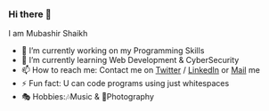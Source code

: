 ### Hi there 👋
 
 I am Mubashir Shaikh

- 🔭 I’m currently working on my Programming Skills
- 🌱 I’m currently learning Web Development & CyberSecurity
- 📫 How to reach me: Contact me on [Twitter](https://twitter.com/zealtrax_shaikh) / [LinkedIn](https://www.linkedin.com/in/mubashir-shaikh-134629227)
 or [Mail](mailto:shaikhmubashirr@gmail.com) me
- ⚡ Fun fact: U can code programs using just whitespaces
- 🎭 Hobbies:🎶Music & 📸Photography 

